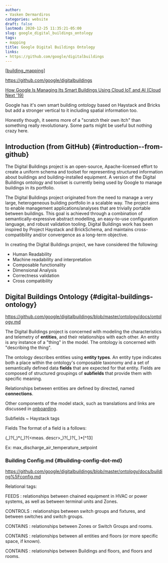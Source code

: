 ```yaml
---
author:
- Vasken Dermardiros
categories: website
draft: false
lastmod: 2020-12-25 11:35:21-05:00
slug: google_digital_buildings_ontology
tags:
- mapping
title: Google Digital Buildings Ontology
links:
- https://github.com/google/digitalbuildings
---
```


[[building_mapping]]

<https://github.com/google/digitalbuildings>

[How Google Is Managing Its Smart Buildings Using Cloud IoT and AI (Cloud Next '19)](https://www.youtube.com/watch?v=Zz6jkLYkzSQ)

Google has it's own smart building ontology based on Haystack and Bricks but add
a stronger vertical to it including spatial information too.

Honestly though, it seems more of a "scratch their own itch" than something
really revolutionary. Some parts might be useful but nothing crazy here.

## Introduction (from GitHub) {#introduction--from-github}

The Digital Buildings project is an open-source, Apache-licensed effort to
create a uniform schema and toolset for representing structured information
about buildings and building-installed equipment. A version of the Digital
Buildings ontology and toolset is currently being used by Google to manage
buildings in its portfolio.

The Digital Buildings project originated from the need to manage a very large,
heterogeneous building portfolio in a scalable way. The project aims to enable
management applications/analyses that are trivially portable between buildings.
This goal is achieved through a combination of semantically-expressive abstract
modelling, an easy-to-use configuration language, and robust validation tooling.
Digital Buildings work has been inspired by Project Haystack and BrickSchema,
and maintains cross-compatibility and/or convergence as a long-term objective.

In creating the Digital Buildings project, we have considered the following:

- Human Readability
- Machine readability and interpretation
- Composable functionality
- Dimensional Analysis
- Correctness validation
- Cross compatibility

## Digital Buildings Ontology {#digital-buildings-ontology}

<https://github.com/google/digitalbuildings/blob/master/ontology/docs/ontology.md>

The Digital Buildings project is concerned with modeling the characteristics and
telemetry of **entities**, and their relationships with each other. An entity is
any instance of a "thing" in the model. The ontology is concerned with
"describing the thing".

The ontology describes entities using **entity types**. An entity type indicates
both a place within the ontology's composable taxonomy and a set of semantically
defined data **fields** that are expected for that entity. Fields are composed of
structured groupings of **subfields** that provide them with specific meaning.

Relationships between entities are defined by directed, named **connections**.

Other components of the model stack, such as translations and links are
discussed in [onboarding](https://github.com/google/digitalbuildings/blob/master/ontology/docs/building%5Fconfig.md).

Subfields ~ Haystack tags

Fields
The format of a field is a follows:

(<Agg>\_)?(<descr>\_)\*(<component>\_)?(<meas. descr>\_)?(<meas>\_)?<PointType>(\_<num> )\*[^13]

Ex: max\_discharge\_air\_temperature\_setpoint

### Building Config.md {#building-config-dot-md}

<https://github.com/google/digitalbuildings/blob/master/ontology/docs/building%5Fconfig.md>

Relational tags:

FEEDS
: relationships between chained equipment in HVAC or power systems, as
    well as between terminal units and Zones.

CONTROLS
: relationships between switch groups and fixtures, and between
    switches and switch groups.

CONTAINS
: relationships between Zones or Switch Groups and rooms.

CONTAINS
: relationships between all entities and floors (or more specific
    space, if known).

CONTAINS
: relationships between Buildings and floors, and floors and rooms.

[building_mapping]: building_mapping.md "Building Mapping"

[//begin]: # "Autogenerated link references for markdown compatibility"
[building_mapping]: building_mapping.md "Building Mapping"
[//end]: # "Autogenerated link references"